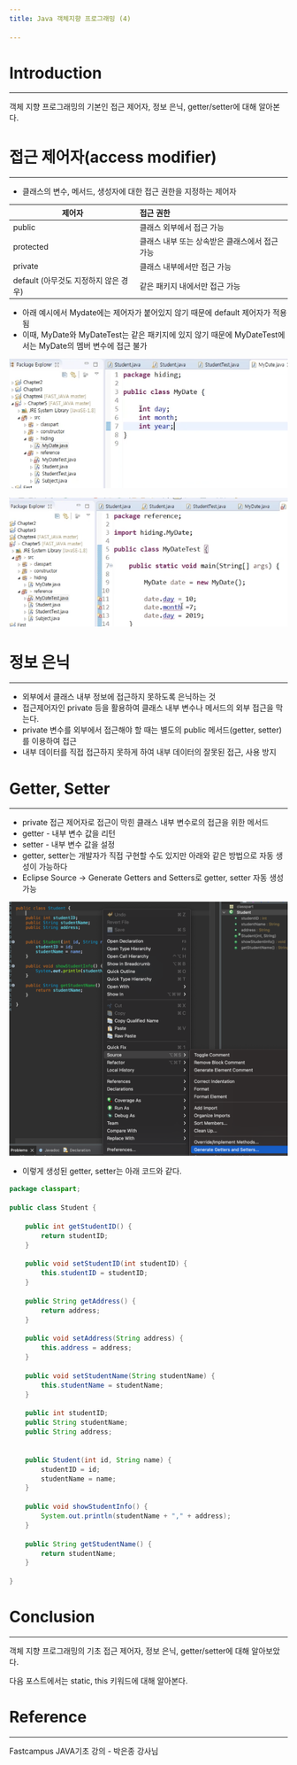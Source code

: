 ```yaml
---
title: Java 객체지향 프로그래밍 (4)

---
```




# Introduction

---

객체 지향 프로그래밍의 기본인 접근 제어자, 정보 은닉, getter/setter에 대해 알아본다.



# 접근 제어자(access modifier)

---

- 클래스의 변수, 메서드, 생성자에 대한 접근 권한을 지정하는 제어자

| 제어자                                | 접근 권한                                      |
| ------------------------------------- | :--------------------------------------------- |
| public                                | 클래스 외부에서 접근 가능                      |
| protected                             | 클래스 내부 또는 상속받은 클래스에서 접근 가능 |
| private                               | 클래스 내부에서만 접근 가능                    |
| default (아무것도 지정하지 않은 경우) | 같은 패키지 내에서만 접근 가능                 |

- 아래 예시에서 Mydate에는 제어자가 붙어있지 않기 때문에 default 제어자가 적용됨
- 이때, MyDate와 MyDateTest는 같은 패키지에 있지 않기 때문에 MyDateTest에서는 MyDate의 멤버 변수에 접근 불가

**![1](../assets/images/03-17-OOP(4)/1.png)**

**![2](../assets/images/03-17-OOP(4)/2.png)**



# 정보 은닉

---

- 외부에서 클래스 내부 정보에 접근하지 못하도록 은닉하는 것
- 접근제어자인 private 등을 활용하여 클래스 내부 변수나 메서드의 외부 접근을 막는다.
- private 변수를 외부에서 접근해야 할 때는 별도의 public 메서드(getter, setter)를 이용하여 접근
- 내부 데이터를 직접 접근하지 못하게 하여 내부 데이터의 잘못된 접근, 사용 방지



# Getter, Setter

---

- private 접근 제어자로 접근이 막힌 클래스 내부 변수로의 접근을 위한 메서드
- getter - 내부 변수 값을 리턴
- setter - 내부 변수 값을 설정
- getter, setter는 개발자가 직접 구현할 수도 있지만 아래와 같은 방법으로 자동 생성이 가능하다
- Eclipse Source → Generate Getters and Setters로 getter, setter 자동 생성 가능

![4](../assets/images/03-17-OOP(4)/4.png)

- 이렇게 생성된 getter, setter는 아래 코드와 같다.

```java
package classpart;

public class Student {
	
	public int getStudentID() {
		return studentID;
	}

	public void setStudentID(int studentID) {
		this.studentID = studentID;
	}

	public String getAddress() {
		return address;
	}

	public void setAddress(String address) {
		this.address = address;
	}

	public void setStudentName(String studentName) {
		this.studentName = studentName;
	}

	public int studentID;
	public String studentName;
	public String address;
	
	
	public Student(int id, String name) {
		studentID = id;
		studentName = name;
	}
	
	public void showStudentInfo() {
		System.out.println(studentName + "," + address);
	}
	
	public String getStudentName() {
		return studentName;
	}
	
}

```



#  Conclusion

---

객체 지향 프로그래밍의 기초 접근 제어자, 정보 은닉, getter/setter에 대해 알아보았다.

다음 포스트에서는 static, this 키워드에 대해 알아본다.



# Reference

---

Fastcampus JAVA기초 강의 - 박은종 강사님
